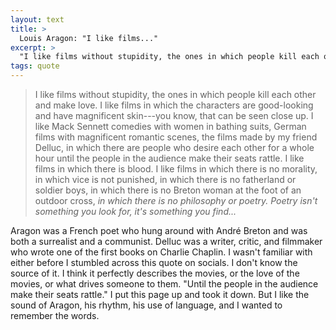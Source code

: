 ```yaml
---
layout: text
title: >
  Louis Aragon: "I like films..."
excerpt: >
  "I like films without stupidity, the ones in which people kill each other and make love. I like films in which the characters are good-looking..."
tags: quote
---
```

> I like films without stupidity, the ones in which people kill each other and make love. I like films in which the characters are good-looking and have magnificent skin---you know, that can be seen close up. I like Mack Sennett comedies with women in bathing suits, German films with magnificent romantic scenes, the films made by my friend Delluc, in which there are people who desire each other for a whole hour until the people in the audience make their seats rattle. I like films in which there is blood. I like films in which there is no morality, in which vice is not punished, in which there is no fatherland or soldier boys, in which there is no Breton woman at the foot of an outdoor cross, _in which there is no philosophy or poetry. Poetry isn't something you look for, it's something you find..._

Aragon was a French poet who hung around with André Breton and was both a surrealist and a communist. Delluc was a writer, critic, and filmmaker who wrote one of the first books on Charlie Chaplin. I wasn't familiar with either before I stumbled across this quote on socials. I don't know the source of it. I think it perfectly describes the movies, or the love of the movies, or what drives someone to them. "Until the people in the audience make their seats rattle." I put this page up and took it down. But I like the sound of Aragon, his rhythm, his use of language, and I wanted to remember the words.
